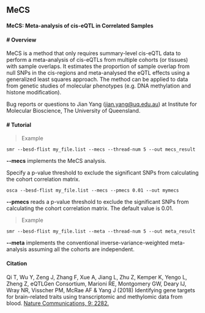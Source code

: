 
## MeCS

#### MeCS: Meta-analysis of cis-eQTL in Correlated Samples

#### \# Overview

MeCS is a method that only requires summary-level cis-eQTL data to
perform a meta-analysis of cis-eQTLs from multiple cohorts (or tissues)
with sample overlaps. It estimates the proportion of sample overlap from
null SNPs in the cis-regions and meta-analysed the eQTL effects using a
generalized least squares approach. The method can be applied to data
from genetic studies of molecular phenotypes (e.g. DNA methylation and
histone modification).

Bug reports or questions to Jian Yang (<jian.yang@uq.edu.au>) at
Institute for Molecular Bioscience, The University of Queensland.

#### \# Tutorial

>Example

```
smr --besd-flist my_file.list --mecs --thread-num 5 --out mecs_result 
```

**\--mecs** implements the MeCS analysis.

Specify a p-value threshold to exclude the significant SNPs from calculating the cohort correlation matrix.
```
osca --besd-flist my_file.list --mecs --pmecs 0.01 --out mymecs
```
**\--pmecs** reads a p-value threshold to exclude the significant SNPs from calculating the cohort correlation matrix. The default value is 0.01. 



>Example

```
smr --besd-flist my_file.list --meta --thread-num 5 --out meta_result 
```
**\--meta** implements the conventional inverse-variance-weighted meta-analysis assuming all the cohorts are independent.


#### Citation
Qi T, Wu Y, Zeng J, Zhang F, Xue A, Jiang L, Zhu Z, Kemper K, Yengo L, Zheng Z, eQTLGen Consortium, Marioni RE, Montgomery GW, Deary IJ, Wray NR, Visscher PM, McRae AF & Yang J (2018) Identifying gene targets for brain-related traits using transcriptomic and methylomic data from blood. [Nature Communications, 9: 2282.](https://www.nature.com/articles/s41467-018-04558-1)
